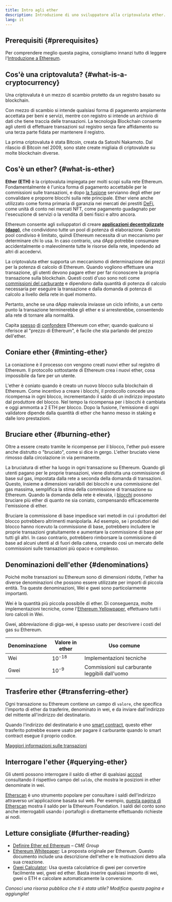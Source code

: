 ```yaml
---
title: Intro agli ether
description: Introduzione di uno sviluppatore alla criptovaluta ether.
lang: it
---
```


## Prerequisiti {#prerequisites}

Per comprendere meglio questa pagina, consigliamo innanzi tutto di leggere l'[Introduzione a Ethereum](/developers/docs/intro-to-ethereum/).

## Cos'è una criptovaluta? {#what-is-a-cryptocurrency}

Una criptovaluta è un mezzo di scambio protetto da un registro basato su blockchain.

Con mezzo di scambio si intende qualsiasi forma di pagamento ampiamente accettata per beni e servizi, mentre con registro si intende un archivio di dati che tiene traccia delle transazioni. La tecnologia Blockchain consente agli utenti di effettuare transazioni sul registro senza fare affidamento su una terza parte fidata per mantenere il registro.

La prima criptovaluta è stata Bitcoin, creata da Satoshi Nakamoto. Dal rilascio di Bitcoin nel 2009, sono state create migliaia di criptovalute su molte blockchain diverse.

## Cos'è un ether? {#what-is-ether}

**Ether (ETH)** è la criptovaluta impiegata per molti scopi sulla rete Ethereum. Fondamentalmente è l'unica forma di pagamento accettabile per le commissioni sulle transazioni, e dopo [la fusione](/upgrades/merge) servianno degli ether per convalidare e proporre blocchi sulla rete principale. Ether viene anche utilizzato come forma primaria di garanzia nei mercati dei prestiti [DeFi](/defi), come unità di conto nei mercati NFT, come pagamento guadagnato per l'esecuzione di servizi o la vendita di beni fisici e altro ancora.

Ethereum consente agli sviluppatori di creare [**applicazioni decentralizzate (dapp)**](/developers/docs/dapps), che condividono tutte un pool di potenza di elaborazione. Questo pool condiviso è limitato, quindi Ethereum necessita di un meccanismo per determinare chi lo usa. In caso contrario, una dApp potrebbe consumare accidentalmente o malevolmente tutte le risorse della rete, impedendo ad altri di accedervi.

La criptovaluta ether supporta un meccanismo di determinazione dei prezzi per la potenza di calcolo di Ethereum. Quando vogliono effettuare una transazione, gli utenti devono pagare ether per far riconoscere la propria transazione sulla blockchain. Questi costi d'uso sono noti come [commissioni del carburante](/developers/docs/gas/) e dipendono dalla quantità di potenza di calcolo necessaria per eseguire la transazione e dalla domanda di potenza di calcolo a livello della rete in quel momento.

Pertanto, anche se una dApp malevola inviasse un ciclo infinito, a un certo punto la transazione terminerebbe gli ether e si arresterebbe, consentendo alla rete di tornare alla normalità.

Capita [spesso](https://www.reuters.com/article/us-crypto-currencies-lending-insight-idUSKBN25M0GP#:~:text=price%20of%20ethereum) [di](https://abcnews.go.com/Business/bitcoin-slumps-week-low-amid-renewed-worries-chinese/story?id=78399845#:~:text=cryptocurrencies%20including%20ethereum) [confondere](https://www.cnn.com/2021/03/14/tech/nft-art-buying/index.html#:~:text=price%20of%20ethereum) Ethereum con ether; quando qualcuno si riferisce al "prezzo di Ethereum", è facile che stia parlando del prezzo dell'ether.

## Coniare ether {#minting-ether}

La coniazione è il processo con vengono creati nuovi ether sul registro di Ethereum. Il protocollo sottostante di Ethereum crea i nuovi ether, cosa impossibile da fare per un utente.

L'ether è coniato quando è creato un nuovo blocco sulla blockchain di Ethereum. Come incentivo a creare i blocchi, il protocollo concede una ricompensa in ogni blocco, incrementando il saldo di un indirizzo impostato dal produttore del blocco. Nel tempo la ricompensa per i blocchi è cambiata e oggi ammonta a 2 ETH per blocco. Dopo la fusione, l'emissione di ogni validatore dipende dalla quantità di ether che hanno messo in staking e dalle loro prestazioni.

## Bruciare ether {#burning-ether}

Oltre a essere creato tramite le ricompense per il blocco, l'ether può essere anche distrutto o "bruciato", come si dice in gergo. L'ether bruciato viene rimosso dalla circolazione in via permanente.

La bruciatura di ether ha luogo in ogni transazione su Ethereum. Quando gli utenti pagano per le proprie transazioni, viene distrutta una commissione di base sul gas, impostata dalla rete a seconda della domanda di transazioni. Questo, insieme a dimensioni variabili dei blocchi e una commissione del gas massima, semplifica la stima della commissione di transazione su Ethereum. Quando la domanda della rete è elevata, i [blocchi](https://etherscan.io/block/12965263) possono bruciare più ether di quanto ne sia coniato, compensando efficacemente l'emissione di ether.

Bruciare la commissione di base impedisce vari metodi in cui i produttori del blocco potrebbero altrimenti manipolarla. Ad esempio, se i produttori del blocco hanno ricevuto la commissione di base, potrebbero includere le proprie transazioni gratuitamente e aumentare la commissione di base per tutti gli altri. In caso contrario, potrebbero rimborsare la commissione di base ad alcuni utenti al di fuori della catena, creando così un mercato delle commissioni sulle transazioni più opaco e complesso.

## Denominazioni dell'ether {#denominations}

Poiché molte transazioni su Ethereum sono di dimensioni ridotte, l'ether ha diverse denominazioni che possono essere utilizzate per importi di piccola entità. Tra queste denominazioni, Wei e gwei sono particolarmente importanti.

Wei è la quantità più piccola possibile di ether. Di conseguenza, molte implementazioni tecniche, come l'[Ethereum Yellowpaper](https://ethereum.github.io/yellowpaper/paper.pdf), effettuano tutti i loro calcoli in Wei.

Gwei, abbreviazione di giga-wei, è spesso usato per descrivere i costi del gas su Ethereum.

| Denominazione | Valore in ether  | Uso comune                                     |
| ------------- | ---------------- | ---------------------------------------------- |
| Wei           | 10<sup>-18</sup> | Implementazioni tecniche                       |
| Gwei          | 10<sup>-9</sup>  | Commissioni sul carburante leggibili dall'uomo |

## Trasferire ether {#transferring-ether}

Ogni transazione su Ethereum contiene un campo di `valore`, che specifica l'importo di ether da trasferire, denominato in wei, e da inviare dall'indirizzo del mittente all'indirizzo del destinatario.

Quando l'indirizzo del destinatario è uno [smart contract](/developers/docs/smart-contracts/), questo ether trasferito potrebbe essere usato per pagare il carburante quando lo smart contract esegue il proprio codice.

[Maggiori informazioni sulle transazioni](/developers/docs/transactions/)

## Interrogare l'ether {#querying-ether}

Gli utenti possono interrogare il saldo di ether di qualsiasi [accout](/developers/docs/accounts/) consultando il rispettivo campo del `saldo`, che mostra le posizioni in ether denominate in wei.

[Etherscan](https://etherscan.io) è uno strumento popolare per consultare i saldi dell'indirizzo attraverso un'applicazione basata sul web. Per esempio, [questa pagina di Etherscan](https://etherscan.io/address/0xde0b295669a9fd93d5f28d9ec85e40f4cb697bae) mostra il saldo per la Ethereum Foundation. I saldi del conto sono anche interrogabili usando i portafogli o direttamente effettuando richieste ai nodi.

## Letture consigliate {#further-reading}

- [Definire Ether ed Ethereum](https://www.cmegroup.com/education/courses/introduction-to-ether/defining-ether-and-ethereum.html) – _CME Group_
- [Ethereum Whitepaper](/whitepaper/): La proposta originale per Ethereum. Questo documento include una descrizione dell'ether e le motivazioni dietro alla sua creazione.
- [Gwei Calculator](https://www.alchemy.com/gwei-calculator): Usa questa calcolatrice di gwei per convertire facilmente wei, gwei ed ether. Basta inserire qualsiasi importo di wei, gwei o ETH e calcolare automaticamente la conversione.

_Conosci una risorsa pubblica che ti è stata utile? Modifica questa pagina e aggiungila!_
